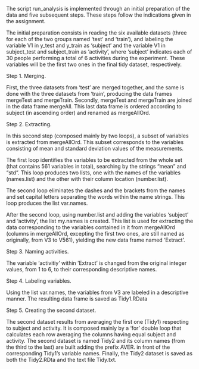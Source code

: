 The script run_analysis is implemented through an initial preparation of the data and five subsequent steps. These steps follow the 
indications given in the assignment.

The initial preparation consists in reading the six available datasets (three for each of the two groups named ‘test’ and ‘train’), 
and labeling the variable V1 in y_test and y_train as ‘subject’ and the variable V1 in subject_test and subject_train as ‘activity’, 
where ‘subject’ indicates each of 30 people performing a total of 6 activities during the experiment. These variables will be the 
first two ones in the final tidy dataset, respectively.

Step 1. Merging.

First, the three datasets from ‘test’ are merged together, and the same is done with the three datasets from ‘train’, producing the 
data frames mergeTest and mergeTrain. Secondly, mergeTest and mergeTrain are joined in the data frame mergeAll. This last data frame 
is ordered according to subject (in ascending order) and renamed as mergeAllOrd.

Step 2. Extracting.

In this second step (composed mainly by two loops), a subset of variables is extracted from mergeAllOrd. This subset corresponds to 
the variables consisting of mean and standard deviation values of the measurements.
 
The first loop identifies the variables to be extracted from the whole set (that contains 561 variables in total), searching by the 
strings “mean” and “std”. This loop produces two lists, one with the names of the variables (names.list) and the other with their 
column location (number.list).

The second loop eliminates the dashes and the brackets from the names and set capital letters separating the words within the name 
strings. This loop produces the list var.names. 

After the second loop, using number.list and adding the variables ‘subject’ and ‘activity’, the list my.names is created. This list 
is used for extracting the data corresponding to the variables contained in it from mergeAllOrd (columns in mergeAllOrd, excepting 
the first two ones, are still named as originally, from V3 to V561), yielding the new data frame named ‘Extract’. 

Step 3. Naming activities.

The variable ‘activitiy’ within ’Extract’ is changed from the original integer values, from 1 to 6, to their corresponding descriptive names.

Step 4. Labeling variables.

Using the list var.names, the variables from V3 are labeled in a descriptive manner. The resulting data frame is saved as Tidy1.RData 

Step 5. Creating the second dataset.

The second dataset results from averaging the first one (Tidy1) respecting to subject and activity. It is composed mainly by a ‘for’ 
double loop that calculates each row averaging the columns having equal subject and activity. The second dataset is named Tidy2 and its column names (from the third to the last) are built adding the prefix AVER. in front of the corresponding Tidy1’s variable names. Finally, the Tidy2 dataset is saved as both the Tidy2.RDta and the text file Tidy.txt.

